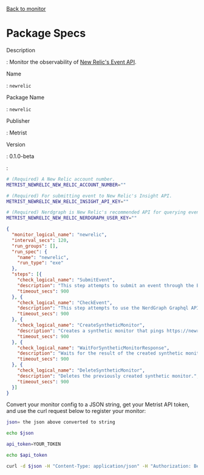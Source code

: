 [Back to monitor](newrelic.md)

# Package Specs

Description

: Monitor the observability of [New Relic's Event API](https://docs.newrelic.com/docs/data-apis/ingest-apis/event-api/introduction-event-api/).

Name

: `newrelic`

Package Name

: `newrelic`

Publisher

: Metrist

Version

: 0.1.0-beta

: &nbsp;


<!--@include: /parts/_3.md-->


```sh
# (Required) A New Relic account number.
METRIST_NEWRELIC_NEW_RELIC_ACCOUNT_NUMBER=""

# (Required) For submitting event to New Relic's Insight API.
METRIST_NEWRELIC_NEW_RELIC_INSIGHT_API_KEY=""

# (Required) Nerdgraph is New Relic's recommended API for querying events.
METRIST_NEWRELIC_NEW_RELIC_NERDGRAPH_USER_KEY=""
```

<!--@include: /parts/tips_env-vars.md -->


<!--@include: /parts/_4.md-->


```json
{
  "monitor_logical_name": "newrelic",
  "interval_secs": 120,
  "run_groups": [],
  "run_spec": {
    "name": "newrelic",
    "run_type": "exe"
  },
  "steps": [{
    "check_logical_name": "SubmitEvent",
    "description": "This step attempts to submit an event through the Event API.",
    "timeout_secs": 900
  }, {
    "check_logical_name": "CheckEvent",
    "description": "This step attempts to use the NerdGraph Graphql API to retrieve the event submitted in the previous step.",
    "timeout_secs": 900
  }, {
    "check_logical_name": "CreateSyntheticMonitor",
    "description": "Creates a synthetic monitor that pings https://newrelic.com",
    "timeout_secs": 900
  }, {
    "check_logical_name": "WaitForSyntheticMonitorResponse",
    "description": "Waits for the result of the created synthetic monitor to be available.",
    "timeout_secs": 900
  }, {
    "check_logical_name": "DeleteSyntheticMonitor",
    "description": "Deletes the previously created synthetic monitor.",
    "timeout_secs": 900
  }]
}
```




Convert your monitor config to a JSON string, get your Metrist API token, and use the curl request below to register your monitor:

```sh
json= the json above converted to string

echo $json

api_token=YOUR_TOKEN

echo $api_token

curl -d $json -H "Content-Type: application/json" -H "Authorization: Bearer $api_token" 'https://app.metrist.io/api/v0/monitor-config'

```

<!--@include: /parts/tips_api.md-->


<!--@include: /parts/_5.md-->


<!--@include: /parts/result.md-->